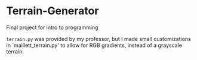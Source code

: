 # Terrain-Generator
Final project for intro to programming

`terrain.py` was provided by my professor, but I made small customizations in `maillett_terrain.py' to allow for RGB gradients, instead of a grayscale terrain.
